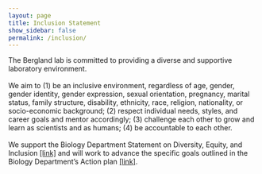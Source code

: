 ```yaml
---
layout: page
title: Inclusion Statement
show_sidebar: false
permalink: /inclusion/
---
```


The Bergland lab is committed to providing a diverse and supportive laboratory environment. <br><br>
We aim to (1) be an inclusive environment, regardless of age, gender, gender identity, gender expression, sexual orientation, pregnancy, marital status, family structure, disability, ethnicity, race, religion, nationality, or socio-economic background; (2) respect individual needs, styles, and career goals and mentor accordingly; (3) challenge each other to grow and learn as scientists and as humans; (4) be accountable to each other. <br><br>
We support the Biology Department Statement on Diversity, Equity, and Inclusion [[link]](https://bio.as.virginia.edu/content/department-biology-statement-diversity-equity-and-inclusion) and will work to advance the specific goals outlined in the Biology Department’s Action plan [[link]](https://bio.as.virginia.edu/sites/bio.as.virginia.edu/files/Biology%20Diversity%20Goals_Ver%202_073120_0.pdf).
